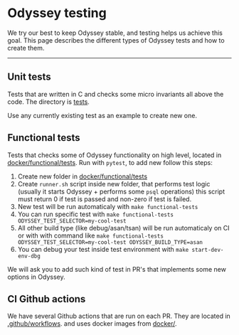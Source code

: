 # Odyssey testing

We try our best to keep Odyssey stable, and testing helps
us achieve this goal. This page describes the different
types of Odyssey tests and how to create them.

----

## Unit tests

Tests that are written in C and checks some micro invariants all above the code.
The directory is [tests](https://github.com/yandex/odyssey/tree/master/test).

Use any currently existing test as an example to create new one.

## Functional tests

Tests that checks some of Odyssey functionality on high level,
located in [docker/functional/tests](https://github.com/yandex/odyssey/tree/master/docker/functional/tests).
Run with `pytest`, to add new follow this steps:

1. Create new folder in [docker/functional/tests](https://github.com/yandex/odyssey/tree/master/docker/functional/tests)
2. Create `runner.sh` script inside new folder, that performs test logic
(usually it starts Odyssey + performs some `psql` operations)
this script must return 0 if test is passed and non-zero if test is failed.
3. New test will be run automaticaly with `make functional-tests`
4. You can run specific test with `make functional-tests ODYSSEY_TEST_SELECTOR=my-cool-test`
5. All other build type (like debug/asan/tsan) will be run automaticaly on CI or with
with command like `make functional-tests  ODYSSEY_TEST_SELECTOR=my-cool-test ODYSSEY_BUILD_TYPE=asan`
6. You can debug your test inside test environment with `make start-dev-env-dbg`

We will ask you to add such kind of test in PR's that implements some new options in Odyssey.

## CI Github actions

We have several Github actions that are run on each PR.
They are located in [.github/workflows](https://github.com/yandex/odyssey/tree/master/.github/workflows).
and uses docker images from [docker/](https://github.com/yandex/odyssey/tree/master/docker/).
